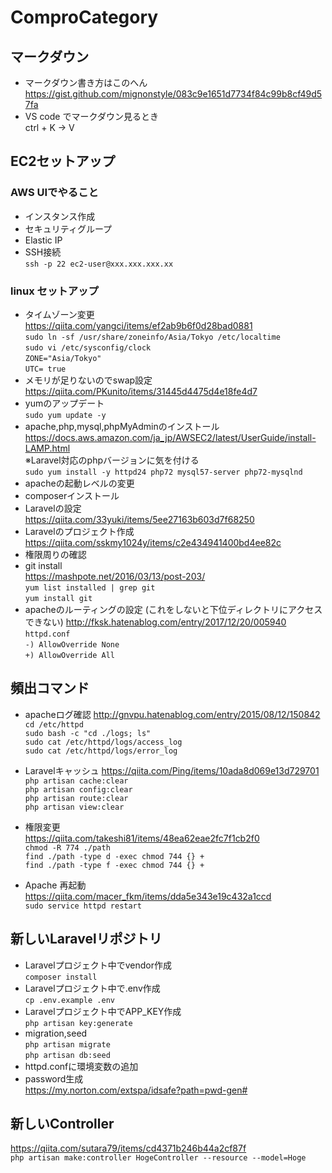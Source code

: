 # ComproCategory
## マークダウン
- マークダウン書き方はこのへん<br /> https://gist.github.com/mignonstyle/083c9e1651d7734f84c99b8cf49d57fa
- VS code でマークダウン見るとき  
ctrl + K → V

## EC2セットアップ
### AWS UIでやること
- インスタンス作成
- セキュリティグループ
- Elastic IP
- SSH接続  
`ssh -p 22 ec2-user@xxx.xxx.xxx.xx`
### linux セットアップ
- タイムゾーン変更  
https://qiita.com/yangci/items/ef2ab9b6f0d28bad0881<br />
`sudo ln -sf /usr/share/zoneinfo/Asia/Tokyo /etc/localtime`<br />
`sudo vi /etc/sysconfig/clock`  
`ZONE="Asia/Tokyo"`  
`UTC= true`  
- メモリが足りないのでswap設定  
https://qiita.com/PKunito/items/31445d4475d4e18fe4d7  
- yumのアップデート  
`sudo yum update -y`
- apache,php,mysql,phpMyAdminのインストール  
https://docs.aws.amazon.com/ja_jp/AWSEC2/latest/UserGuide/install-LAMP.html  
※Laravel対応のphpバージョンに気を付ける  
`sudo yum install -y httpd24 php72 mysql57-server php72-mysqlnd`  
- apacheの起動レベルの変更  
- composerインストール  
- Laravelの設定  
https://qiita.com/33yuki/items/5ee27163b603d7f68250
- Laravelのプロジェクト作成  
https://qiita.com/sskmy1024y/items/c2e434941400bd4ee82c  
- 権限周りの確認  
- git install  
https://mashpote.net/2016/03/13/post-203/  
`yum list installed | grep git`  
`yum install git`
- apacheのルーティングの設定  (これをしないと下位ディレクトリにアクセスできない)
http://fksk.hatenablog.com/entry/2017/12/20/005940  
`httpd.conf`  
`-) AllowOverride None`  
`+) AllowOverride All`  

## 頻出コマンド

- apacheログ確認
http://gnvpu.hatenablog.com/entry/2015/08/12/150842  
`cd /etc/httpd`  
`sudo bash -c "cd ./logs; ls"`  
`sudo cat /etc/httpd/logs/access_log`  
`sudo cat /etc/httpd/logs/error_log`  

- Laravelキャッシュ
https://qiita.com/Ping/items/10ada8d069e13d729701  
`php artisan cache:clear`  
`php artisan config:clear`  
`php artisan route:clear`  
`php artisan view:clear`  
- 権限変更  
https://qiita.com/takeshi81/items/48ea62eae2fc7f1cb2f0  
`chmod -R 774 ./path`  
`find ./path -type d -exec chmod 744 {} +`  
`find ./path -type f -exec chmod 744 {} +`  

- Apache 再起動  
https://qiita.com/macer_fkm/items/dda5e343e19c432a1ccd  
`sudo service httpd restart`  

## 新しいLaravelリポジトリ
- Laravelプロジェクト中でvendor作成  
`composer install`
- Laravelプロジェクト中で.env作成  
`cp .env.example .env`  
- Laravelプロジェクト中でAPP_KEY作成  
`php artisan key:generate`  
- migration,seed  
`php artisan migrate`  
`php artisan db:seed`  
- httpd.confに環境変数の追加  
- password生成  
https://my.norton.com/extspa/idsafe?path=pwd-gen#  

## 新しいController  
https://qiita.com/sutara79/items/cd4371b246b44a2cf87f  
`php artisan make:controller HogeController --resource --model=Hoge`






